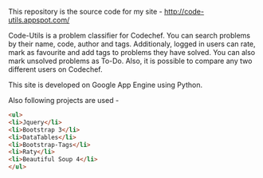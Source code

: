 This repository is the source code for my site - http://code-utils.appspot.com/

Code-Utils is a problem classifier for Codechef. You can search problems by their name, code, author and tags. Additionaly, logged in users can rate, mark as favourite and add tags to problems they have solved. You can also mark unsolved problems as To-Do. Also, it is possible to compare any two different users on Codechef.

This site is developed on Google App Engine using Python.

Also following projects are used - 

```html
<ul>
<li>Jquery</li>
<li>Bootstrap 3</li>
<li>DataTables</li>
<li>Bootstrap-Tags</li>
<li>Raty</li>
<li>Beautiful Soup 4</li>
</ul>
```
